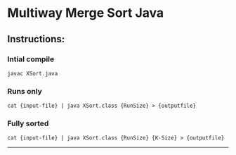 # Multiway Merge Sort Java

## Instructions:

### Intial compile

`javac XSort.java`

### Runs only

`cat {input-file} | java XSort.class {RunSize} > {outputfile}`

### Fully sorted

`cat {input-file} | java XSort.class {RunSize} {K-Size} > {outputfile}`

---

